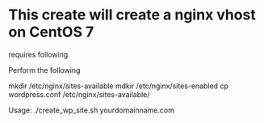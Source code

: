 # This create will create a nginx vhost on CentOS 7 

requires following 

Perform the following 

mkdir /etc/nginx/sites-available 
mdkir /etc/nginx/sites-enabled 
cp wordpress.conf /etc/nginx/sites-available/

Usage: ./create_wp_site.sh yourdomainname.com 


